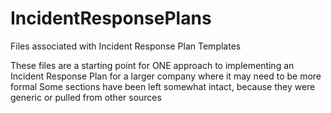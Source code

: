 # IncidentResponsePlans
Files associated with Incident Response Plan Templates

These files are a starting point for ONE approach to implementing an Incident Response Plan for a larger company where it may need to be more formal
Some sections have been left somewhat intact, because they were generic or pulled from other sources

